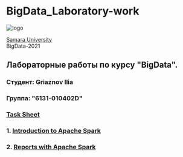 # BigData_Laboratory-work 
![logo](https://ssau.ru/pagefiles/of_docs/Firm%20blocks_left-gorizont_naimenovanie_Rus.png)

[Samara University](https://ssau.ru/) <br/>
BigData-2021
## Лабораторные работы по курсу "BigData".
### Студент: Griaznov Ilia
### Группа: "6131-010402D"
### [Task Sheet](https://github.com/Dark-MonkGI/BigData_SAMARA_UNIVERSITY/tree/main/Task%20Laboratory-work)<br/>


### 1. [Introduction to Apache Spark](https://github.com/Dark-MonkGI/BigData_SAMARA_UNIVERSITY/tree/main/L1%20-%20Introduction%20to%20Apache%20Spark)
### 2. [Reports with Apache Spark](https://github.com/Dark-MonkGI/BigData_SAMARA_UNIVERSITY/tree/main/L2%20-%20Reports%20with%20Apache%20Spark)



